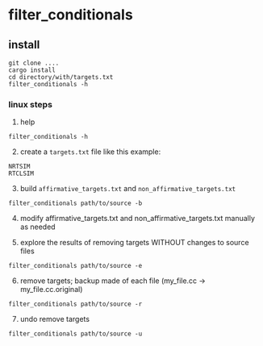 # filter_conditionals

## install
```
git clone ....
cargo install
cd directory/with/targets.txt
filter_conditionals -h
```

### linux steps
1. help
```
filter_conditionals -h
```

2. create a `targets.txt` file like this example:
```
NRTSIM
RTCLSIM
```

3. build `affirmative_targets.txt` and `non_affirmative_targets.txt`
```
filter_conditionals path/to/source -b
```

4. modify affirmative_targets.txt and non_affirmative_targets.txt manually as needed

5. explore the results of removing targets WITHOUT changes to source files
```
filter_conditionals path/to/source -e
```
6. remove targets; backup made of each file (my_file.cc -> my_file.cc.original)
```
filter_conditionals path/to/source -r
```

7. undo remove targets
```
filter_conditionals path/to/source -u
```
